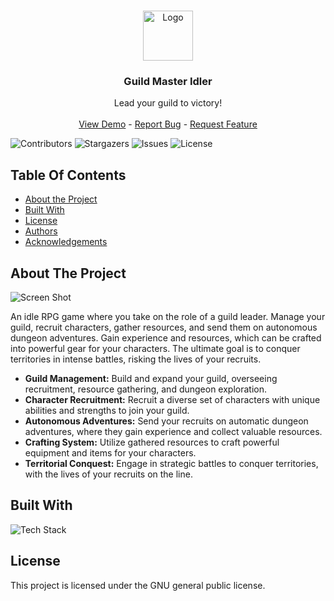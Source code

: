 <br/>
<p align="center">
  <a href="https://github.com/Trisogene/guild-master-idler">
    <img src="https://i.ibb.co/T04wtNM/86abc0c8972542a890f574175ddcc55a.png" alt="Logo" width="80" height="80">
  </a>

  <h3 align="center">Guild Master Idler</h3>

  <p align="center">
    Lead your guild to victory!
    <br/>
    <br/>
    <a href="https://github.com/Trisogene/guild-master-idler">View Demo</a> -
    <a href="https://github.com/Trisogene/guild-master-idler/issues">Report Bug</a> -
    <a href="https://github.com/Trisogene/guild-master-idler/issues">Request Feature</a>
  </p>
</p>

![Contributors](https://img.shields.io/github/contributors/Trisogene/guild-master-idler?color=dark-green) ![Stargazers](https://img.shields.io/github/stars/Trisogene/guild-master-idler?style=social) ![Issues](https://img.shields.io/github/issues/Trisogene/guild-master-idler) ![License](https://img.shields.io/github/license/Trisogene/guild-master-idler)

## Table Of Contents

- [About the Project](#about-the-project)
- [Built With](#built-with)
- [License](#license)
- [Authors](#authors)
- [Acknowledgements](#acknowledgements)

## About The Project

![Screen Shot](https://i.ibb.co/HhSBH9Y/gmi.png)

An idle RPG game where you take on the role of a guild leader. Manage your guild, recruit characters, gather resources, and send them on autonomous dungeon adventures. Gain experience and resources, which can be crafted into powerful gear for your characters. The ultimate goal is to conquer territories in intense battles, risking the lives of your recruits.

- **Guild Management:** Build and expand your guild, overseeing recruitment, resource gathering, and dungeon exploration.
- **Character Recruitment:** Recruit a diverse set of characters with unique abilities and strengths to join your guild.
- **Autonomous Adventures:** Send your recruits on automatic dungeon adventures, where they gain experience and collect valuable resources.
- **Crafting System:** Utilize gathered resources to craft powerful equipment and items for your characters.
- **Territorial Conquest:** Engage in strategic battles to conquer territories, with the lives of your recruits on the line.

## Built With

![Tech Stack](https://github-readme-tech-stack.vercel.app/api/cards?title=Tech+Stack&fontSize=16&showBorder=false&lineCount=2&hideBg=true&hideTitle=true&line1=React%2CReact%2C2900ff%3BTypeScript%2CTypeScript%2C0300ff%3BVite%2CVite%2C001aff%3B&line2=FRAMER%2CFRAMER%2C00f6ff%3BREDUX%2CREDUX%2Cffffff%3BMUI%2CMUI%2Cffffff%3B)

## License

This project is licensed under the GNU general public license.
